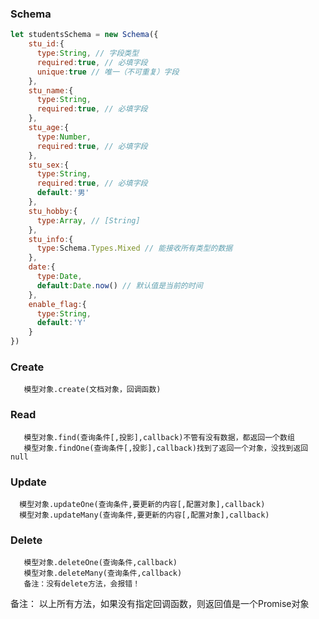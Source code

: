### Schema

```js
let studentsSchema = new Schema({
    stu_id:{
      type:String, // 字段类型
      required:true, // 必填字段
      unique:true // 唯一（不可重复）字段
    },
    stu_name:{
      type:String,
      required:true, // 必填字段
    },
    stu_age:{
      type:Number,
      required:true, // 必填字段
    },
    stu_sex:{
      type:String,
      required:true, // 必填字段
      default:'男'
    },
    stu_hobby:{
      type:Array, // [String]
    },
    stu_info:{
      type:Schema.Types.Mixed // 能接收所有类型的数据
    },
    date:{
      type:Date,
      default:Date.now() // 默认值是当前的时间
    },
    enable_flag:{
      type:String,
      default:'Y'
    }
})
```



### Create

	   模型对象.create(文档对象，回调函数)
 

### Read

	   模型对象.find(查询条件[,投影],callback)不管有没有数据，都返回一个数组
	   模型对象.findOne(查询条件[,投影],callback)找到了返回一个对象，没找到返回null
 

### Update

	  模型对象.updateOne(查询条件,要更新的内容[,配置对象],callback)
	  模型对象.updateMany(查询条件,要更新的内容[,配置对象],callback)
 

### Delete

	   模型对象.deleteOne(查询条件,callback)
	   模型对象.deleteMany(查询条件,callback)
	   备注：没有delete方法，会报错！



备注： 以上所有方法，如果没有指定回调函数，则返回值是一个Promise对象

